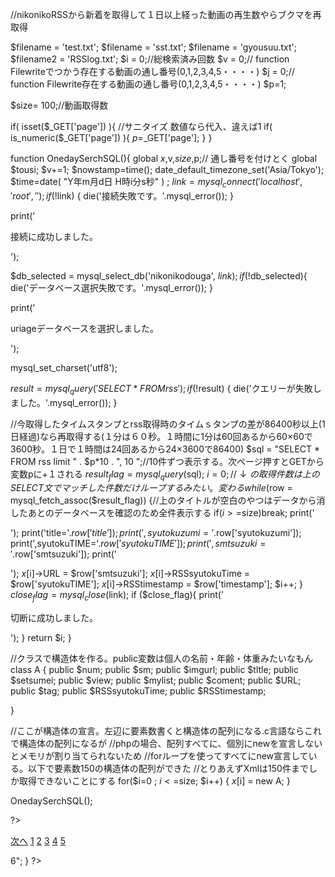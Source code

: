 //nikonikoRSSから新着を取得して１日以上経った動画の再生数やらブクマを再取得
<html>
<head>
<meta http-equiv="Content-Type" content="text/html; charset=utf-8">
<title>ライブドアの天気予報を表示する</title>
</head>
 <body>
<?php

$filename = 'test.txt';
$filename = 'sst.txt';
$filename = 'gyousuu.txt';
$filename2 = 'RSSlog.txt';
$i = 0;//総検索済み回数
$v = 0;// function Filewriteでつかう存在する動画の通し番号(0,1,2,3,4,5・・・・)
$j = 0;// function Filewrite存在する動画の通し番号(0,1,2,3,4,5・・・・)
  $p=1;

$size= 100;//動画取得数

  if(  isset($_GET['page'])  ){  //サニタイズ 数値なら代入、違えば1
    if( is_numeric($_GET['page']) ){
      $p=$_GET['page'];
    }
  }

function OnedaySerchSQL(){
global $x,$v,$size,$p;// 通し番号を付けとく
global $tousi;
$v+=1;
$nowstamp=time();
date_default_timezone_set('Asia/Tokyo');
$time=date( "Y年m月d日 H時i分s秒" ) ;
$link = mysql_connect('localhost', 'root', '');
if (!$link) {
    die('接続失敗です。'.mysql_error());
}

print('<p>接続に成功しました。</p>');

$db_selected = mysql_select_db('nikonikodouga', $link);
if (!$db_selected){
    die('データベース選択失敗です。'.mysql_error());
}

print('<p>uriageデータベースを選択しました。</p>');

mysql_set_charset('utf8');

$result = mysql_query('SELECT * FROM rss');
if (!$result) {
    die('クエリーが失敗しました。'.mysql_error());
}

//今取得したタイムスタンプとrss取得時のタイムｓタンプの差が86400秒以上(1日経過)なら再取得する(１分は６０秒。１時間に1分は60回あるから60×60で3600秒。１日で１時間は24回あるから24×3600で86400)
$sql = "SELECT * FROM rss limit " . $p*10 . ", 10 ";//10件ずつ表示する。次ページ押すとGETから変数pに+１される
$result_flag = mysql_query($sql);
$i = 0;
//↓の取得件数は上のSELECT文でマッチした件数だけループするみたい。変わる
while ($row = mysql_fetch_assoc($result_flag)) {//上のタイトルが空白のやつはデータから消したあとのデータベースを確認のため全件表示する
    if($i>=$size)break;
    print('<p>');
    print('title='.$row['title']);
    print(',syutokuzumi='.$row['syutokuzumi']);
    print(',syutokuTIME='.$row['syutokuTIME']);
    print(',smtsuzuki='.$row['smtsuzuki']);
    print('</p>');
   $x[$i]->URL   = $row['smtsuzuki'];
   $x[$i]->RSSsyutokuTime   = $row['syutokuTIME'];
   $x[$i]->RSStimestamp   = $row['timestamp'];
$i++;
}
$close_flag = mysql_close($link);
if ($close_flag){
    print('<p>切断に成功しました。</p>');
} return $i;
}





//クラスで構造体を作る。public変数は個人の名前・年齢・体重みたいなもん
class A
{
  public $num;
  public $sm;
  public $imgurl;
  public $tltle;
  public $setsumei;
  public $view;
  public $mylist;
  public $coment;
  public $URL;
  public $tag;
  public $RSSsyutokuTime;
  public $RSStimestamp;

}
 
//ここが構造体の宣言。左辺に要素数書くと構造体の配列になる.c言語ならこれで構造体の配列になるが
//phpの場合、配列すべてに、個別にnewを宣言しないとメモリが割り当てられないため
//forループを使ってすべてにnew宣言している。以下で要素数150の構造体の配列ができた
//とりあえずXmlは150件までしか取得できないことにする
for($i=0 ; $i<=$size; $i++) {
$x[$i] = new A;
}


 OnedaySerchSQL();

 ?>


<a href="?page=<?php echo $p+1; ?>">次へ</a>
<a href="?page=<?php echo $p+1; ?>">1</a>
<a href="?page=<?php echo $p+2; ?>">2</a>
<a href="?page=<?php echo $p+3; ?>">3</a>
<a href="?page=<?php echo $p+4; ?>">4</a>
<a href="?page=<?php echo $p+5; ?>">5</a>
<?php
$page = $_REQUEST["page"];
$ketsu=$page-5;

  for($i=$ketsu ; $i<6; $i++){
echo "<a href=?page=", $i, ">6</a>";
 }

?>

</body>
</html> 
